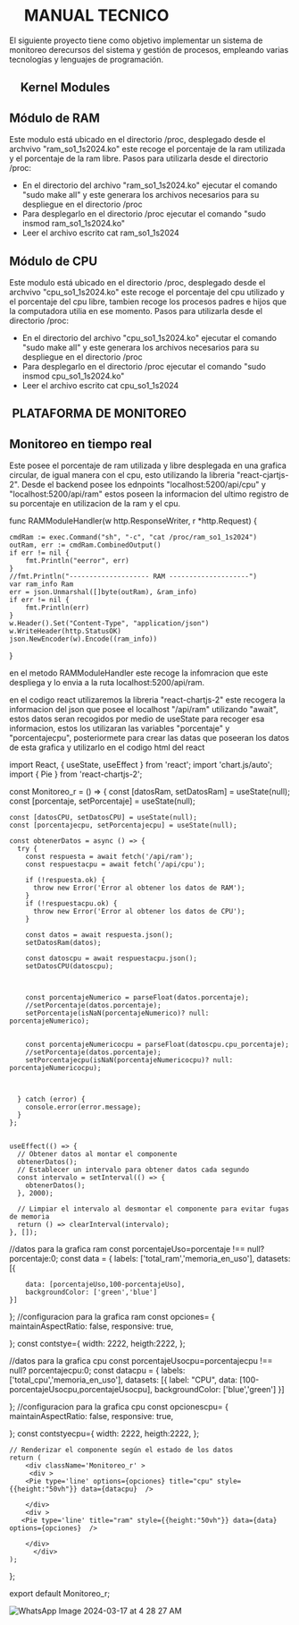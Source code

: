 # ‎ ‎ ‎ ‎ ‎ ‎ ‎ ‎ ‎ ‎ ‎ ‎ ‎ ‎ ‎ ‎ ‎ ‎ ‎ ‎ ‎ ‎ ‎ ‎ ‎ ‎ ‎ ‎ ‎ ‎ ‎ ‎ ‎ ‎ ‎ ‎ ‎ ‎ ‎ ‎ ‎ ‎ ‎ ‎ ‎ MANUAL TECNICO

El siguiente proyecto tiene como objetivo implementar un sistema de monitoreo derecursos del sistema y gestión de procesos, empleando varias tecnologías y lenguajes de programación.

## ‎ ‎ ‎ ‎ ‎ ‎ ‎ ‎ ‎ ‎ ‎ ‎ ‎ ‎ ‎ ‎ ‎ ‎ ‎ ‎ ‎ ‎ ‎ ‎ ‎ ‎ ‎ ‎ ‎ ‎ ‎ ‎ ‎ ‎ ‎ ‎ ‎ ‎ ‎ ‎ ‎ ‎ ‎ ‎ ‎ Kernel Modules

## Módulo de RAM
Este modulo está ubicado en el directorio /proc, desplegado desde el archvivo "ram_so1_1s2024.ko" este recoge el porcentaje de la ram utilizada y el porcentaje de la ram libre.
Pasos para utilizarla desde el directorio /proc:
- En el directorio del archivo "ram_so1_1s2024.ko" ejecutar el comando "sudo make all" y este generara los archivos necesarios para su despliegue en el directorio /proc
- Para desplegarlo en el directorio /proc ejecutar el comando "sudo insmod ram_so1_1s2024.ko"
- Leer el archivo escrito cat ram_so1_1s2024

## Módulo de CPU
Este modulo está ubicado en el directorio /proc, desplegado desde el archvivo "cpu_so1_1s2024.ko" este recoge el porcentaje del cpu utilizado y el porcentaje del cpu libre, tambien recoge los procesos padres e hijos que la computadora utilia en ese momento.
Pasos para utilizarla desde el directorio /proc:
- En el directorio del archivo "cpu_so1_1s2024.ko" ejecutar el comando "sudo make all" y este generara los archivos necesarios para su despliegue en el directorio /proc
- Para desplegarlo en el directorio /proc ejecutar el comando "sudo insmod cpu_so1_1s2024.ko"
- Leer el archivo escrito cat cpu_so1_1s2024

## ‎ ‎ ‎ ‎ ‎ ‎ ‎ ‎ ‎ ‎ ‎ ‎ ‎ ‎ ‎ ‎ ‎ ‎ ‎ ‎ ‎ ‎ ‎ ‎ ‎ ‎ ‎ ‎ ‎ ‎ ‎ ‎ ‎ ‎ ‎ ‎ ‎ ‎ ‎ ‎ ‎ ‎ ‎ ‎ ‎ PLATAFORMA DE MONITOREO 
## Monitoreo en tiempo real
Este posee el porcentaje de ram utilizada y libre desplegada en una grafica circular, de igual manera con el cpu, esto utilizando la libreria "react-cjartjs-2".
Desde el backend posee los ednpoints "localhost:5200/api/cpu" y "localhost:5200/api/ram" estos poseen la informacion del ultimo registro de su porcentaje en utilizacion de la ram y el cpu.

func RAMModuleHandler(w http.ResponseWriter, r *http.Request) {

	cmdRam := exec.Command("sh", "-c", "cat /proc/ram_so1_1s2024")
	outRam, err := cmdRam.CombinedOutput()
	if err != nil {
		fmt.Println("eerror", err)
	}
	//fmt.Println("-------------------- RAM --------------------")
	var ram_info Ram
	err = json.Unmarshal([]byte(outRam), &ram_info)
	if err != nil {
		fmt.Println(err)
	}
	w.Header().Set("Content-Type", "application/json")
	w.WriteHeader(http.StatusOK)
	json.NewEncoder(w).Encode((ram_info))

}



en el metodo RAMModuleHandler este recoge la infomracion que este despliega y lo envia a la ruta localhost:5200/api/ram.

en el codigo react utilizaremos la libreria "react-chartjs-2" este recogera la informacion del json que posee el localhost "/api/ram" utilizando "await", estos datos seran recogidos por medio de useState para recoger esa informacion, estos los utilizaran las variables "porcentaje" y "porcentajecpu", posteriormete para crear las datas que poseeran los datos de esta grafica y utilizarlo en el codigo html del react





import React, { useState, useEffect } from 'react';
import 'chart.js/auto';
import { Pie } from  'react-chartjs-2';


const Monitoreo_r = () => {
    const [datosRam, setDatosRam] = useState(null);
    const [porcentaje, setPorcentaje] = useState(null);

    const [datosCPU, setDatosCPU] = useState(null);
    const [porcentajecpu, setPorcentajecpu] = useState(null);
    
    const obtenerDatos = async () => {
      try {
        const respuesta = await fetch('/api/ram');
        const respuestacpu = await fetch('/api/cpu');
  
        if (!respuesta.ok) {
          throw new Error('Error al obtener los datos de RAM');
        }
        if (!respuestacpu.ok) {
          throw new Error('Error al obtener los datos de CPU');
        }
  
        const datos = await respuesta.json();
        setDatosRam(datos);

        const datoscpu = await respuestacpu.json();
        setDatosCPU(datoscpu);



        const porcentajeNumerico = parseFloat(datos.porcentaje);
        //setPorcentaje(datos.porcentaje);
        setPorcentaje(isNaN(porcentajeNumerico)? null: porcentajeNumerico);


        const porcentajeNumericocpu = parseFloat(datoscpu.cpu_porcentaje);
        //setPorcentaje(datos.porcentaje);
        setPorcentajecpu(isNaN(porcentajeNumericocpu)? null: porcentajeNumericocpu);

    
    
      } catch (error) {
        console.error(error.message);
      }
    };
  

    useEffect(() => {
      // Obtener datos al montar el componente
      obtenerDatos();
      // Establecer un intervalo para obtener datos cada segundo
      const intervalo = setInterval(() => {
        obtenerDatos();
      }, 2000);
  
      // Limpiar el intervalo al desmontar el componente para evitar fugas de memoria
      return () => clearInterval(intervalo);
    }, []);


  

  //datos para la grafica ram
  const porcentajeUso=porcentaje !== null? porcentaje:0;
  const data = { 
    labels: ['total_ram','memoria_en_uso'],
    datasets:  [{
        
        data: [porcentajeUso,100-porcentajeUso],
        backgroundColor: ['green','blue']
    }]

};
//configuracion para la grafica ram
const opciones= {
    maintainAspectRatio: false,
    responsive: true,
    
};
const contstye={
    width: 2222,
    heigth:2222,
};


  //datos para la grafica cpu
  const porcentajeUsocpu=porcentajecpu !== null? porcentajecpu:0;
  const datacpu = { 
    labels: ['total_cpu','memoria_en_uso'],
    datasets:  [{
        label: "CPU",
        data: [100-porcentajeUsocpu,porcentajeUsocpu],
        backgroundColor: ['blue','green']
    }]

};
//configuracion para la grafica cpu
const opcionescpu= {
    maintainAspectRatio: false,
    responsive: true,
    
};
const contstyecpu={
    width: 2222,
    heigth:2222,
};



    // Renderizar el componente según el estado de los datos
    return (
        <div className='Monitoreo_r' >
         <div >
        <Pie type='line' options={opciones} title="cpu" style={{height:"50vh"}} data={datacpu}  />
       
        </div>
        <div >
       <Pie type='line' title="ram" style={{height:"50vh"}} data={data} options={opciones}  />
 
        </div>
          </div> 
    );
  };

export default Monitoreo_r;



![WhatsApp Image 2024-03-17 at 4 28 27 AM](https://github.com/Cris1928/SO1_1S2024_202107190/assets/98928867/973c43d9-1fde-4ef8-b3a3-b4a22fa54710)


